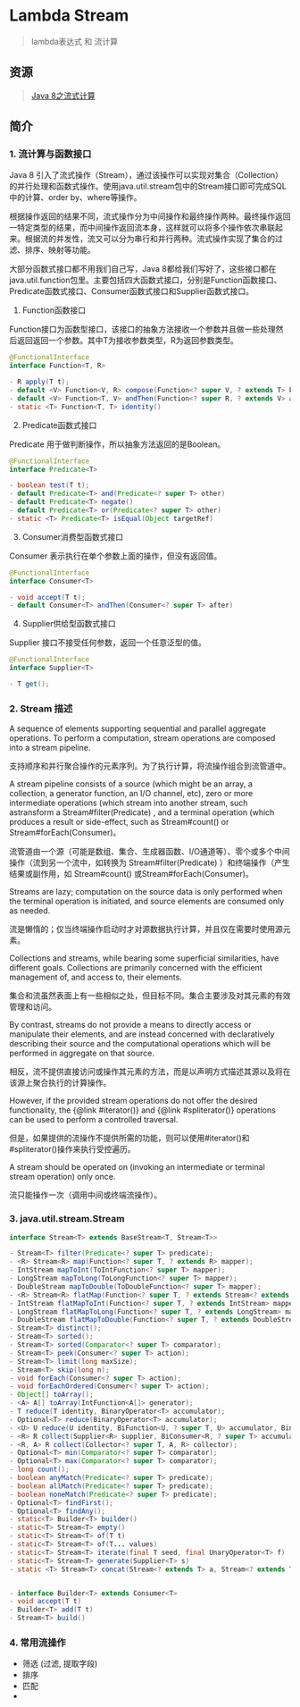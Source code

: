 # Lambda Stream

> lambda表达式 和 流计算

## 资源

> [Java 8之流式计算](https://blog.csdn.net/qq_42013590/article/details/103088406)

> [](https://www.cnblogs.com/xxbiao/p/12048946.html)

## 简介


### 1. 流计算与函数接口

Java 8 引入了流式操作（Stream），通过该操作可以实现对集合（Collection）的并行处理和函数式操作。使用java.util.stream包中的Stream接口即可完成SQL中的计算、order by、where等操作。

根据操作返回的结果不同，流式操作分为中间操作和最终操作两种。最终操作返回一特定类型的结果，而中间操作返回流本身，这样就可以将多个操作依次串联起来。根据流的并发性，流又可以分为串行和并行两种。流式操作实现了集合的过滤、排序、映射等功能。

大部分函数式接口都不用我们自己写，Java 8都给我们写好了，这些接口都在java.util.function包里。主要包括四大函数式接口，分别是Function函数接口、Predicate函数式接口、Consumer函数式接口和Supplier函数式接口。

1. Function函数接口

Function接口为函数型接口，该接口的抽象方法接收一个参数并且做一些处理然后返回返回一个参数。其中T为接收参数类型，R为返回参数类型。

```java java.util.function.Function
@FunctionalInterface
interface Function<T, R>

- R apply(T t);
- default <V> Function<V, R> compose(Function<? super V, ? extends T> before)
- default <V> Function<T, V> andThen(Function<? super R, ? extends V> after)
- static <T> Function<T, T> identity()
```

2. Predicate函数式接口

Predicate 用于做判断操作，所以抽象方法返回的是Boolean。

```java java.util.function.Predicate
@FunctionalInterface
interface Predicate<T>

- boolean test(T t);
- default Predicate<T> and(Predicate<? super T> other)
- default Predicate<T> negate()
- default Predicate<T> or(Predicate<? super T> other)
- static <T> Predicate<T> isEqual(Object targetRef)
```

3. Consumer消费型函数式接口

Consumer 表示执行在单个参数上面的操作，但没有返回值。

```java java.util.function.Consumer
@FunctionalInterface
interface Consumer<T>

- void accept(T t);
- default Consumer<T> andThen(Consumer<? super T> after)
```

4. Supplier供给型函数式接口

Supplier 接口不接受任何参数，返回一个任意泛型的值。

```java java.util.function.Supplier
@FunctionalInterface
interface Supplier<T>

- T get();
```


### 2. Stream 描述

A sequence of elements supporting sequential and parallel aggregate operations. To perform a computation, stream operations are composed into a stream pipeline.

支持顺序和并行聚合操作的元素序列。为了执行计算，将流操作组合到流管道中。

A stream pipeline consists of a source (which might be an array, a collection, a generator function, an I/O channel, etc), zero or more intermediate operations (which stream into another stream, such astransform a Stream#filter(Predicate) , and a terminal operation (which produces a result or side-effect, such as Stream#count() or Stream#forEach(Consumer)。

流管道由一个源（可能是数组、集合、生成器函数、I/O通道等）、零个或多个中间操作（流到另一个流中，如转换为 Stream#filter(Predicate) ）和终端操作（产生结果或副作用，如 Stream#count() 或Stream#forEach(Consumer)。

Streams are lazy; computation on the source data is only performed when the terminal operation is initiated, and source elements are consumed only as needed.

流是懒惰的；仅当终端操作启动时才对源数据执行计算，并且仅在需要时使用源元素。

Collections and streams, while bearing some superficial similarities, have different goals.  Collections are primarily concerned with the efficient management of, and access to, their elements. 

集合和流虽然表面上有一些相似之处，但目标不同。集合主要涉及对其元素的有效管理和访问。

By contrast, streams do not provide a means to directly access or manipulate their elements, and are instead concerned with declaratively describing their source and the computational operations which will be performed in aggregate on that source.

相反，流不提供直接访问或操作其元素的方法，而是以声明方式描述其源以及将在该源上聚合执行的计算操作。

However, if the provided stream operations do not offer the desired functionality, the {@link #iterator()} and {@link #spliterator()} operations can be used to perform a controlled traversal.

但是，如果提供的流操作不提供所需的功能，则可以使用#iterator()和#spliterator()操作来执行受控遍历。

A stream should be operated on (invoking an intermediate or terminal stream operation) only once.

流只能操作一次（调用中间或终端流操作）。

### 3. java.util.stream.Stream

```java
interface Stream<T> extends BaseStream<T, Stream<T>>

- Stream<T> filter(Predicate<? super T> predicate);
- <R> Stream<R> map(Function<? super T, ? extends R> mapper);
- IntStream mapToInt(ToIntFunction<? super T> mapper);
- LongStream mapToLong(ToLongFunction<? super T> mapper);
- DoubleStream mapToDouble(ToDoubleFunction<? super T> mapper);
- <R> Stream<R> flatMap(Function<? super T, ? extends Stream<? extends R>> mapper);
- IntStream flatMapToInt(Function<? super T, ? extends IntStream> mapper);
- LongStream flatMapToLong(Function<? super T, ? extends LongStream> mapper);
- DoubleStream flatMapToDouble(Function<? super T, ? extends DoubleStream> mapper);
- Stream<T> distinct();
- Stream<T> sorted();
- Stream<T> sorted(Comparator<? super T> comparator);
- Stream<T> peek(Consumer<? super T> action);
- Stream<T> limit(long maxSize);
- Stream<T> skip(long n);
- void forEach(Consumer<? super T> action);
- void forEachOrdered(Consumer<? super T> action);
- Object[] toArray();
- <A> A[] toArray(IntFunction<A[]> generator);
- T reduce(T identity, BinaryOperator<T> accumulator);
- Optional<T> reduce(BinaryOperator<T> accumulator);
- <U> U reduce(U identity, BiFunction<U, ? super T, U> accumulator, BinaryOperator<U> combiner);
- <R> R collect(Supplier<R> supplier, BiConsumer<R, ? super T> accumulator, BiConsumer<R, R> combiner);
- <R, A> R collect(Collector<? super T, A, R> collector);
- Optional<T> min(Comparator<? super T> comparator);
- Optional<T> max(Comparator<? super T> comparator);
- long count();
- boolean anyMatch(Predicate<? super T> predicate);
- boolean allMatch(Predicate<? super T> predicate);
- boolean noneMatch(Predicate<? super T> predicate);
- Optional<T> findFirst();
- Optional<T> findAny();
- static<T> Builder<T> builder()
- static<T> Stream<T> empty()
- static<T> Stream<T> of(T t)
- static<T> Stream<T> of(T... values)
- static<T> Stream<T> iterate(final T seed, final UnaryOperator<T> f)
- static<T> Stream<T> generate(Supplier<T> s)
- static <T> Stream<T> concat(Stream<? extends T> a, Stream<? extends T> b)


- interface Builder<T> extends Consumer<T>
- void accept(T t)
- Builder<T> add(T t)
- Stream<T> build()
```

### 4. 常用流操作

- 筛选 (过滤, 提取字段)
- 排序
- 匹配
- 


